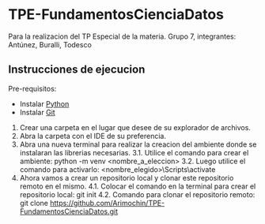# TPE-FundamentosCienciaDatos
Para la realizacion del TP Especial de la materia. Grupo 7, integrantes: Antúnez, Buralli, Todesco



## Instrucciones de ejecucion
Pre-requisitos: 
- Instalar [Python](https://www.python.org/downloads/)
- Instalar [Git](https://git-scm.com/downloads)

1. Crear una carpeta en el lugar que desee de su explorador de archivos.
2. Abra la carpeta con el IDE de su preferencia.
3. Abra una nueva terminal para realizar la creacion del ambiente donde se instalaran las librerias necesarias.
  3.1. Utilice el comando para crear el ambiente: python -m venv <nombre_a_eleccion>
  3.2. Luego utilice el comando para activarlo: <nombre_elegido>\Scripts\activate
4. Ahora vamos a crear un repositorio local y clonar este repositorio remoto en el mismo.
  4.1. Colocar el comando en la terminal para crear el repositorio local: git init
  4.2. Comando para clonar el repositorio remoto: git clone https://github.com/Arimochin/TPE-FundamentosCienciaDatos.git

